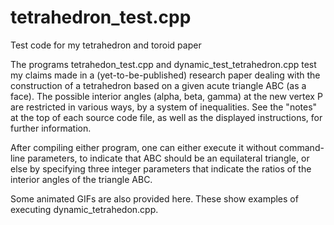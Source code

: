 # tetrahedron_test.cpp
Test code for my tetrahedron and toroid paper

The programs tetrahedon_test.cpp and dynamic_test_tetrahedron.cpp test my claims made in a (yet-to-be-published) research paper 
dealing with the construction of a tetrahedron based on a given acute triangle ABC (as a face). The possible interior angles 
(alpha, beta, gamma) at the new vertex P are restricted in various ways, by a system of inequalities. See the "notes" at the 
top of each source code file, as well as the displayed instructions, for further information. 

After compiling either program, one can either execute it without command-line parameters, to indicate that ABC should be an 
equilateral triangle, or else by specifying three integer parameters that indicate the ratios of the interior angles of the 
triangle ABC. 

Some animated GIFs are also provided here. These show examples of executing dynamic_tetrahedon.cpp. 
